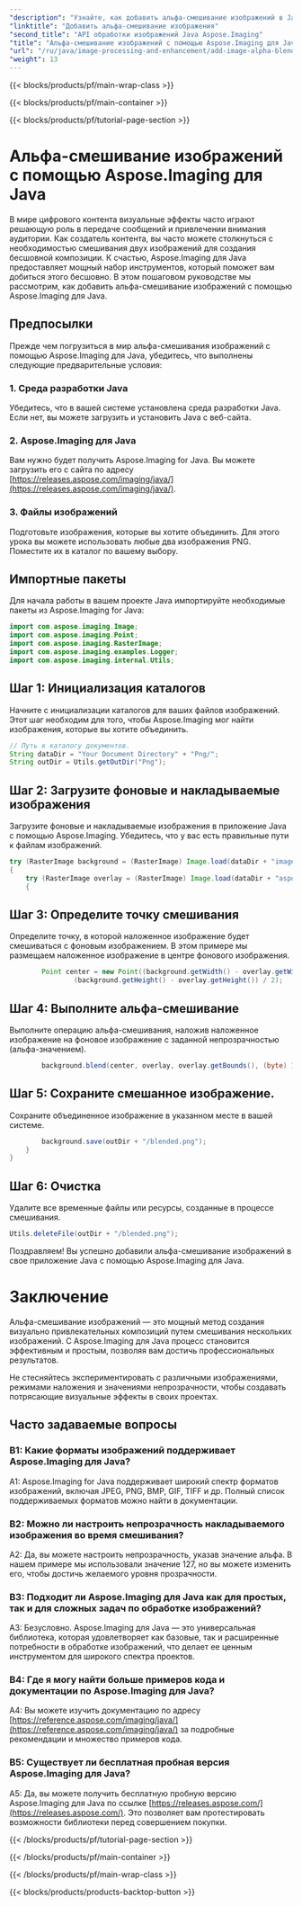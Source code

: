 ```yaml
---
"description": "Узнайте, как добавить альфа-смешивание изображений в Java с помощью Aspose.Imaging. Создавайте потрясающие визуальные эффекты с пошаговым руководством."
"linktitle": "Добавить альфа-смешивание изображения"
"second_title": "API обработки изображений Java Aspose.Imaging"
"title": "Альфа-смешивание изображений с помощью Aspose.Imaging для Java"
"url": "/ru/java/image-processing-and-enhancement/add-image-alpha-blending/"
"weight": 13
---
```


{{< blocks/products/pf/main-wrap-class >}}

{{< blocks/products/pf/main-container >}}

{{< blocks/products/pf/tutorial-page-section >}}

# Альфа-смешивание изображений с помощью Aspose.Imaging для Java

В мире цифрового контента визуальные эффекты часто играют решающую роль в передаче сообщений и привлечении внимания аудитории. Как создатель контента, вы часто можете столкнуться с необходимостью смешивания двух изображений для создания бесшовной композиции. К счастью, Aspose.Imaging для Java предоставляет мощный набор инструментов, который поможет вам добиться этого бесшовно. В этом пошаговом руководстве мы рассмотрим, как добавить альфа-смешивание изображений с помощью Aspose.Imaging для Java.

## Предпосылки

Прежде чем погрузиться в мир альфа-смешивания изображений с помощью Aspose.Imaging для Java, убедитесь, что выполнены следующие предварительные условия:

### 1. Среда разработки Java
Убедитесь, что в вашей системе установлена среда разработки Java. Если нет, вы можете загрузить и установить Java с веб-сайта.

### 2. Aspose.Imaging для Java
Вам нужно будет получить Aspose.Imaging for Java. Вы можете загрузить его с сайта по адресу [https://releases.aspose.com/imaging/java/](https://releases.aspose.com/imaging/java/).

### 3. Файлы изображений
Подготовьте изображения, которые вы хотите объединить. Для этого урока вы можете использовать любые два изображения PNG. Поместите их в каталог по вашему выбору.

## Импортные пакеты

Для начала работы в вашем проекте Java импортируйте необходимые пакеты из Aspose.Imaging for Java:

```java
import com.aspose.imaging.Image;
import com.aspose.imaging.Point;
import com.aspose.imaging.RasterImage;
import com.aspose.imaging.examples.Logger;
import com.aspose.imaging.internal.Utils;
```

## Шаг 1: Инициализация каталогов

Начните с инициализации каталогов для ваших файлов изображений. Этот шаг необходим для того, чтобы Aspose.Imaging мог найти изображения, которые вы хотите объединить.

```java
// Путь к каталогу документов.
String dataDir = "Your Document Directory" + "Png/";
String outDir = Utils.getOutDir("Png");
```

## Шаг 2: Загрузите фоновые и накладываемые изображения

Загрузите фоновые и накладываемые изображения в приложение Java с помощью Aspose.Imaging. Убедитесь, что у вас есть правильные пути к файлам изображений.

```java
try (RasterImage background = (RasterImage) Image.load(dataDir + "image0.png"))
{
    try (RasterImage overlay = (RasterImage) Image.load(dataDir + "aspose_logo.png"))
    {
```

## Шаг 3: Определите точку смешивания

Определите точку, в которой наложенное изображение будет смешиваться с фоновым изображением. В этом примере мы размещаем наложенное изображение в центре фонового изображения.

```java
        Point center = new Point((background.getWidth() - overlay.getWidth()) / 2,
                (background.getHeight() - overlay.getHeight()) / 2);
```

## Шаг 4: Выполните альфа-смешивание

Выполните операцию альфа-смешивания, наложив наложенное изображение на фоновое изображение с заданной непрозрачностью (альфа-значением).

```java
        background.blend(center, overlay, overlay.getBounds(), (byte) 127);
```

## Шаг 5: Сохраните смешанное изображение.

Сохраните объединенное изображение в указанном месте в вашей системе.

```java
        background.save(outDir + "/blended.png");
    }
}
```

## Шаг 6: Очистка

Удалите все временные файлы или ресурсы, созданные в процессе смешивания.

```java
Utils.deleteFile(outDir + "/blended.png");
```

Поздравляем! Вы успешно добавили альфа-смешивание изображений в свое приложение Java с помощью Aspose.Imaging для Java.

# Заключение

Альфа-смешивание изображений — это мощный метод создания визуально привлекательных композиций путем смешивания нескольких изображений. С Aspose.Imaging для Java процесс становится эффективным и простым, позволяя вам достичь профессиональных результатов.

Не стесняйтесь экспериментировать с различными изображениями, режимами наложения и значениями непрозрачности, чтобы создавать потрясающие визуальные эффекты в своих проектах.

## Часто задаваемые вопросы

### В1: Какие форматы изображений поддерживает Aspose.Imaging для Java?

A1: Aspose.Imaging for Java поддерживает широкий спектр форматов изображений, включая JPEG, PNG, BMP, GIF, TIFF и др. Полный список поддерживаемых форматов можно найти в документации.

### В2: Можно ли настроить непрозрачность накладываемого изображения во время смешивания?

A2: Да, вы можете настроить непрозрачность, указав значение альфа. В нашем примере мы использовали значение 127, но вы можете изменить его, чтобы достичь желаемого уровня прозрачности.

### В3: Подходит ли Aspose.Imaging для Java как для простых, так и для сложных задач по обработке изображений?

A3: Безусловно. Aspose.Imaging для Java — это универсальная библиотека, которая удовлетворяет как базовые, так и расширенные потребности в обработке изображений, что делает ее ценным инструментом для широкого спектра проектов.

### В4: Где я могу найти больше примеров кода и документации по Aspose.Imaging для Java?

A4: Вы можете изучить документацию по адресу [https://reference.aspose.com/imaging/java/](https://reference.aspose.com/imaging/java/) за подробные рекомендации и множество примеров кода.

### В5: Существует ли бесплатная пробная версия Aspose.Imaging для Java?

A5: Да, вы можете получить бесплатную пробную версию Aspose.Imaging для Java по ссылке [https://releases.aspose.com/](https://releases.aspose.com/). Это позволяет вам протестировать возможности библиотеки перед совершением покупки.

{{< /blocks/products/pf/tutorial-page-section >}}

{{< /blocks/products/pf/main-container >}}

{{< /blocks/products/pf/main-wrap-class >}}

{{< blocks/products/products-backtop-button >}}